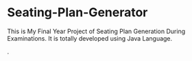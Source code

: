 # Seating-Plan-Generator

This is My Final Year Project of Seating Plan Generation During Examinations. It is totally developed using Java Language.





































































































































.






































